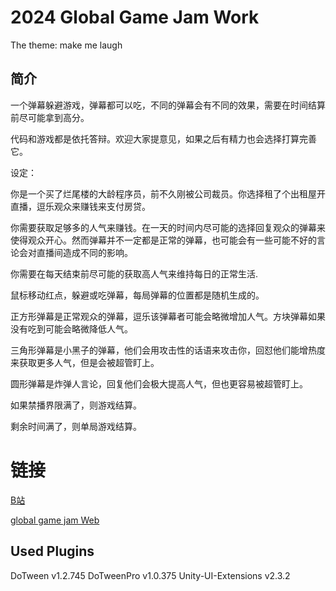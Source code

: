 

# 2024 Global Game Jam Work

The theme: make me laugh



## 简介

一个弹幕躲避游戏，弹幕都可以吃，不同的弹幕会有不同的效果，需要在时间结算前尽可能拿到高分。

代码和游戏都是依托答辩。欢迎大家提意见，如果之后有精力也会选择打算完善它。

设定：

你是一个买了烂尾楼的大龄程序员，前不久刚被公司裁员。你选择租了个出租屋开直播，逗乐观众来赚钱来支付房贷。

你需要获取足够多的人气来赚钱。在一天的时间内尽可能的选择回复观众的弹幕来使得观众开心。然而弹幕并不一定都是正常的弹幕，也可能会有一些可能不好的言论会对直播间造成不同的影响。

你需要在每天结束前尽可能的获取高人气来维持每日的正常生活.



鼠标移动红点，躲避或吃弹幕，每局弹幕的位置都是随机生成的。

正方形弹幕是正常观众的弹幕，逗乐该弹幕者可能会略微增加人气。方块弹幕如果没有吃到可能会略微降低人气。

三角形弹幕是小黑子的弹幕，他们会用攻击性的话语来攻击你，回怼他们能增热度来获取更多人气，但是会被超管盯上。

圆形弹幕是炸弹人言论，回复他们会极大提高人气，但也更容易被超管盯上。

如果禁播界限满了，则游戏结算。

剩余时间满了，则单局游戏结算。



# 链接

[B站](https://www.bilibili.com/video/BV18C4y167o3/?vd_source=d48189ca98d319bf92c403286ba9cbac)

[global game jam Web](https://globalgamejam.org/games/2024/chouxiangzhiboshengyalivecareer-4)

## Used Plugins

DoTween v1.2.745
DoTweenPro v1.0.375
Unity-UI-Extensions v2.3.2